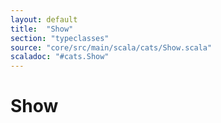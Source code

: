 ```yaml
---
layout: default
title:  "Show"
section: "typeclasses"
source: "core/src/main/scala/cats/Show.scala"
scaladoc: "#cats.Show"
---
```

# Show

